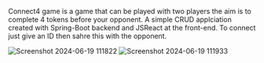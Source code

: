 Connect4 game is a game that can be played with two players the aim is to complete 4 tokens before your opponent. A simple CRUD applciation created with Spring-Boot backend and JSReact at the front-end. To connect just give an ID then sahre this with the opponent.


![Screenshot 2024-06-19 111822](https://github.com/61Oguz/4Connect-Game-CRUD/assets/111222344/2f286abf-484a-4426-82cc-89cae3061c4c)
![Screenshot 2024-06-19 111933](https://github.com/61Oguz/4Connect-Game-CRUD/assets/111222344/2a0e1936-522d-4adb-8cc8-c4325321936d)
